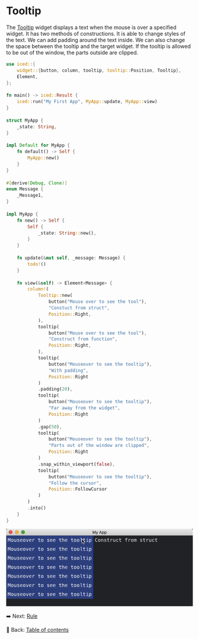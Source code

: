 # Tooltip

The [Tooltip](https://docs.rs/iced/0.12.1/iced/widget/tooltip/struct.Tooltip.html) widget displays a text when the mouse is over a specified widget.
It has two methods of constructions.
It is able to change styles of the text.
We can add padding around the text inside.
We can also change the space between the tooltip and the target widget.
If the tooltip is allowed to be out of the window, the parts outside are clipped.

```rust
use iced::{
    widget::{button, column, tooltip, tooltip::Position, Tooltip},
    Element,
};

fn main() -> iced::Result {
    iced::run("My First App", MyApp::update, MyApp::view)
}

struct MyApp {
    _state: String,
}

impl Default for MyApp {
    fn default() -> Self {
        MyApp::new()
    }
}

#[derive(Debug, Clone)]
enum Message {
    _Message1,
}

impl MyApp {
    fn new() -> Self {
        Self {
            _state: String::new(),
        }
    }

    fn update(&mut self, _message: Message) {
        todo!()
    }
  
    fn view(&self) -> Element<Message> {
        column!(
            Tooltip::new(
                button("Mouse over to see the tool"),
                "Constuct from struct",
                Position::Right,
            ),
            tooltip(
                button("Mouse over to see the tool"),
                "Construct from function",
                Position::Right,
            ),
            tooltip(
                button("Mouseover to see the tooltip"),
                "With padding",
                Position::Right
            )
            .padding(20),
            tooltip(
                button("Mouseover to see the tooltip"),
                "Far away from the widget",
                Position::Right
            )
            .gap(50),
            tooltip(
                button("Mouseover to see the tooltip"),
                "Parts out of the window are clipped",
                Position::Right
            )
            .snap_within_viewport(false),
            tooltip(
                button("Mouseover to see the tooltip"),
                "Follow the cursor",
                Position::FollowCursor
            )
        )
        .into()
    }
}
```

![Tooltip](./pic/tooltip.png)

:arrow_right:  Next: [Rule](./rule.md)

:blue_book: Back: [Table of contents](./../README.md)
